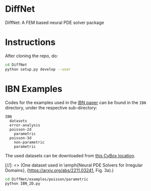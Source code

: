 # DiffNet
DiffNet: A FEM based neural PDE solver package

# Instructions
After cloning the repo, do:
```sh
cd DiffNet
python setup.py develop --user
```

# IBN Examples
Codes for the examples used in the [IBN paper](https://arxiv.org/pdf/2211.03241.pdf) can be found in the `IBN` directory, under the respective sub-directory:
```
IBN
  datasets
  error-analysis
  poisson-2d
    parametric
  poisson-3d
    non-parametric
    parametric
```
The used datasets can be downloaded from [this CyBox location](https://iastate.box.com/s/u7pbj2eby4ckr23eyx86oksksz8masbe).

[//]: <> (One dataset used in \emph{Neural PDE Solvers for Irregular Domains}, (https://arxiv.org/abs/2211.03241, Fig. 3a).)

```sh
cd DiffNet/examples/poisson/parametric
python IBN_2D.py
```
